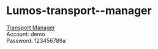 # Lumos-transport--manager
[Transport Manager](https://erp.vttechnical.com.vn/ords/r/lumos_dev/authentication/groupuser) <br>
Account: demo <br>
Password: 123456789a <br>
